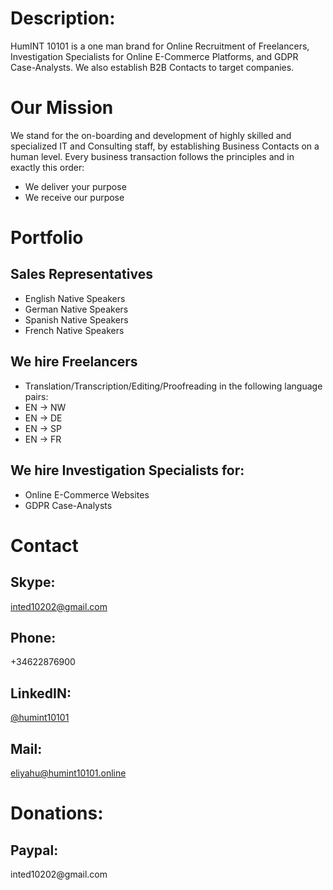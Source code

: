# Description:
HumINT 10101 is a one man brand for Online Recruitment of Freelancers, Investigation Specialists for Online E-Commerce Platforms, and GDPR Case-Analysts. We also establish B2B Contacts to target companies.

# Our Mission
We stand for the on-boarding and development of highly skilled and specialized IT and Consulting staff, by establishing Business Contacts on a human level. Every business transaction follows the principles and in exactly this order:
* We deliver your purpose
* We receive our purpose

# Portfolio
## Sales Representatives
 * English Native Speakers
 * German Native Speakers
 * Spanish Native Speakers
 * French Native Speakers
 
## We hire Freelancers
 * Translation/Transcription/Editing/Proofreading in the following language pairs:
  * EN -> NW
  * EN -> DE
  * EN -> SP
  * EN -> FR

## We hire Investigation Specialists for:
* Online E-Commerce Websites
* GDPR Case-Analysts

# Contact
## Skype: 
 [inted10202@gmail.com](https://join.skype.com/invite/cpNfLATNDSoq)
## Phone: 
 +34622876900
## LinkedIN: 
 [@humint10101](https://www.linkedin.com/in/humint10101/)
## Mail: 
 [eliyahu@humint10101.online](mailto:eliyahu@humint10101.online)

# Donations:
## Paypal: 
 inted10202<span></span>@gmail.com


